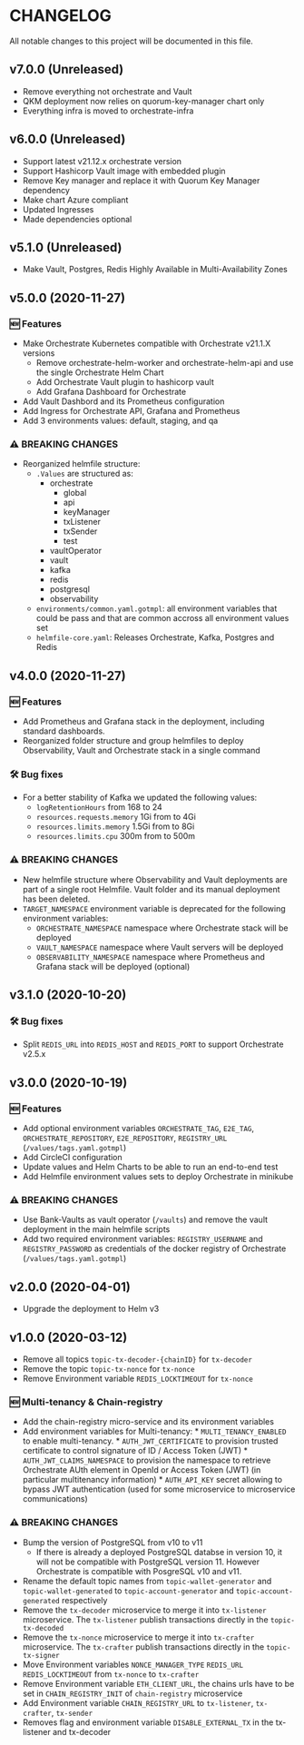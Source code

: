 # CHANGELOG

All notable changes to this project will be documented in this file.

## v7.0.0 (Unreleased)

 * Remove everything not orchestrate and Vault
 * QKM deployment now relies on quorum-key-manager chart only
 * Everything infra is moved to orchestrate-infra

## v6.0.0 (Unreleased)

 * Support latest v21.12.x orchestrate version
 * Support Hashicorp Vault image with embedded plugin
 * Remove Key manager and replace it with Quorum Key Manager dependency
 * Make chart Azure compliant
 * Updated Ingresses
 * Made dependencies optional


## v5.1.0 (Unreleased)

 * Make Vault, Postgres, Redis Highly Available in Multi-Availability Zones

## v5.0.0 (2020-11-27)
### 🆕 Features
 * Make Orchestrate Kubernetes compatible with Orchestrate v21.1.X versions
   * Remove orchestrate-helm-worker and orchestrate-helm-api and use the single Orchestrate Helm Chart
   * Add Orchestrate Vault plugin to hashicorp vault
   * Add Grafana Dashboard for Orchestrate
 * Add Vault Dashbord and its Prometheus configuration
 * Add Ingress for Orchestrate API, Grafana and Prometheus
 * Add 3 environments values: default, staging, and qa

### ⚠ BREAKING CHANGES
 * Reorganized helmfile structure:
   * `.Values` are structured as:
     * orchestrate
       * global
       * api
       * keyManager
       * txListener
       * txSender
       * test
     * vaultOperator
     * vault
     * kafka
     * redis
     * postgresql
     * observability 
   * `environments/common.yaml.gotmpl`: all environment variables that could be pass and that are common accross all environment values set
   * `helmfile-core.yaml`: Releases Orchestrate, Kafka, Postgres and Redis

## v4.0.0 (2020-11-27)

### 🆕 Features
 * Add Prometheus and Grafana stack in the deployment, including standard dashboards.
 * Reorganized folder structure and group helmfiles to deploy Observability, Vault and Orchestrate stack in a single command

### 🛠 Bug fixes
 * For a better stability of Kafka we updated the following values:
   * `logRetentionHours` from 168 to 24
   * `resources.requests.memory` 1Gi from to 4Gi
   * `resources.limits.memory` 1.5Gi from to 8Gi
   * `resources.limits.cpu` 300m from to 500m

### ⚠ BREAKING CHANGES
 * New helmfile structure where Observability and Vault deployments are part of a single root Helmfile. Vault folder and its manual deployment has been deleted.
 * `TARGET_NAMESPACE` environment variable is deprecated for the following environment variables:
   * `ORCHESTRATE_NAMESPACE` namespace where Orchestrate stack will be deployed
   * `VAULT_NAMESPACE` namespace where Vault servers will be deployed
   * `OBSERVABILITY_NAMESPACE` namespace where Prometheus and Grafana stack will be deployed (optional)

## v3.1.0 (2020-10-20)

### 🛠 Bug fixes
 * Split `REDIS_URL` into `REDIS_HOST` and `REDIS_PORT` to support Orchestrate v2.5.x

## v3.0.0 (2020-10-19)

### 🆕 Features

* Add optional environment variables `ORCHESTRATE_TAG`, `E2E_TAG`, `ORCHESTRATE_REPOSITORY`, `E2E_REPOSITORY`, `REGISTRY_URL` (`/values/tags.yaml.gotmpl`) 
* Add CircleCI configuration
* Update values and Helm Charts to be able to run an end-to-end test
* Add Helmfile environment values sets to deploy Orchestrate in minikube

### ⚠ BREAKING CHANGES
 * Use Bank-Vaults as vault operator (`/vaults`) and remove the vault deployment in the main helmfile scripts
 * Add two required environment variables: `REGISTRY_USERNAME` and `REGISTRY_PASSWORD` as credentials of the docker registry of Orchestrate (`/values/tags.yaml.gotmpl`)

## v2.0.0 (2020-04-01)

* Upgrade the deployment to Helm v3

## v1.0.0 (2020-03-12)

* Remove all topics `topic-tx-decoder-{chainID}` for `tx-decoder`
* Remove the topic `topic-tx-nonce` for `tx-nonce`
* Remove Environment variable `REDIS_LOCKTIMEOUT` for `tx-nonce`

### 🆕 Multi-tenancy & Chain-registry
* Add the chain-registry micro-service and its environment variables
* Add environment variables for Multi-tenancy:
      * `MULTI_TENANCY_ENABLED` to enable multi-tenancy. 
      * `AUTH_JWT_CERTIFICATE` to provision trusted certificate to control signature of ID / Access Token (JWT)
      * `AUTH_JWT_CLAIMS_NAMESPACE` to provision the namespace to retrieve Orchestrate AUth element in OpenId or Access Token (JWT) (in particular multitenancy information)
      * `AUTH_API_KEY` secret allowing to bypass JWT authentication (used for some microservice to microservice communications)

### ⚠ BREAKING CHANGES
 * Bump the version of PostgreSQL from v10 to v11
    * If there is already a deployed PostgreSQL databse in version 10, it will not be compatible with PostgreSQL version 11. 
     However Orchestrate is compatible with PosgreSQL v10 and v11.
* Rename the default topic names from `topic-wallet-generator` and `topic-wallet-generated` to `topic-account-generator` and `topic-account-generated` respectively
* Remove the `tx-decoder` microservice to merge it into `tx-listener` microservice. The `tx-listener` publish transactions directly in the `topic-tx-decoded` 
* Remove the `tx-nonce` microservice to merge it into `tx-crafter` microservice. The `tx-crafter` publish transactions directly in the `topic-tx-signer`
* Move Environment variables `NONCE_MANAGER_TYPE` `REDIS_URL` `REDIS_LOCKTIMEOUT` from `tx-nonce` to `tx-crafter`
* Remove Environment variable `ETH_CLIENT_URL`, the chains urls have to be set in `CHAIN_REGISTRY_INIT` of `chain-registry` microservice
* Add Environment variable `CHAIN_REGISTRY_URL` to `tx-listener`, `tx-crafter`, `tx-sender`
* Removes flag and environment variable `DISABLE_EXTERNAL_TX` in the tx-listener and tx-decoder
